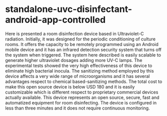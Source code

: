 # standalone-uvc-disinfectant-android-app-controlled
Here is presented a room disinfection device based in Ultraviolet-C radiation. Initially, it was  designed for the periodic conditioning of culture rooms. It offers the capacity to be remotely  programmed using an Android mobile device and it has an infrared detection security system  that turns off the system when triggered. The system here described is easily scalable to  generate higher ultraviolet dosages adding more UV-C lamps. The experimental tests showed  the very high effectiveness of this device to eliminate high bacterial inocula. The sanitizing  method employed by this device affects a very wide range of microorganisms and it has  several advantages respect to chemical based-sanitizing methods. The total cost to make this  open source device is below USD 180 and it is easily customizable which is different respect  to proprietary commercial devices actually available. This device represents an open source,  secure, fast and automatized equipment for room disinfecting. The device is configured in  less than three minutes and it does not require continuous monitoring.
